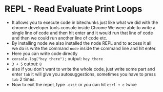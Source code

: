 # REPL - Read Evaluate Print Loops
* It allows you to execute code in bitechunks just like what we did with the chrome developer tools console inside Chrome We were able to write a single line of code and then hit enter and it would run that line of code and then we could run another line of code etc.
* By installing node we also installed the node REPL and to access it all we do is write the command ``` node ``` inside the command line and hit enter.
* Here you can write code directly
* ``` console.log("hey there"); ``` output: ``` hey there ```
* ``` 3 + 5 ``` output: ``` 8 ```
* also if you don't want to write the whole code, just write some part and enter ``` tab ``` it will give you autosuggestions, sometimes you have to press ``` tab ``` 2 times.
* Now to exit the repel, type ``` .exit ``` or you can hit ``` ctrl + c ``` twice

